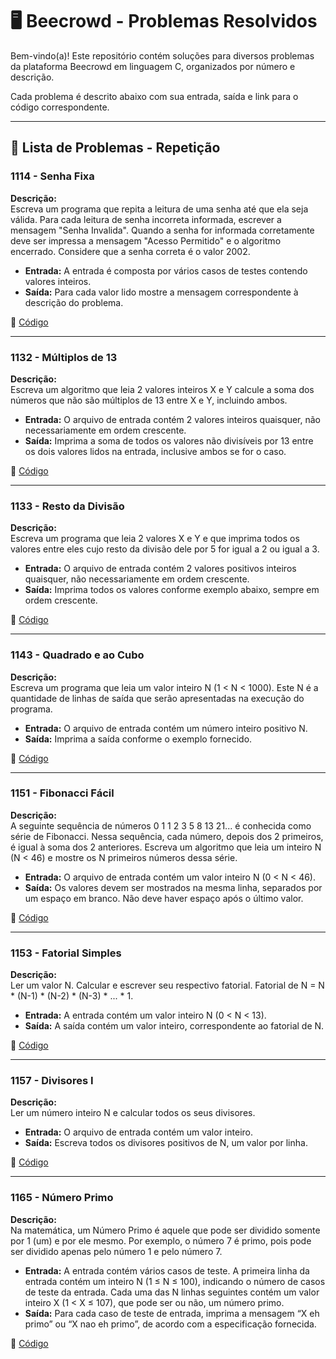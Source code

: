 # 🖥️ Beecrowd - Problemas Resolvidos  

Bem-vindo(a)! Este repositório contém soluções para diversos problemas da plataforma Beecrowd em linguagem C, organizados por número e descrição.  

Cada problema é descrito abaixo com sua entrada, saída e link para o código correspondente.  

---

## 📄 Lista de Problemas - Repetição

### 1114 - Senha Fixa  
**Descrição:**  
Escreva um programa que repita a leitura de uma senha até que ela seja válida. Para cada leitura de senha incorreta informada, escrever a mensagem "Senha Invalida". Quando a senha for informada corretamente deve ser impressa a mensagem "Acesso Permitido" e o algoritmo encerrado. Considere que a senha correta é o valor 2002.

- **Entrada:** A entrada é composta por vários casos de testes contendo valores inteiros. 
- **Saída:** Para cada valor lido mostre a mensagem correspondente à descrição do problema.

🔗 [Código](https://github.com/Miguel-Russo/Faculdade/blob/main/1%C2%B0%20Semestre%20-%202024_1/Algoritmos%20e%20Estruturas%20de%20Dados%20I/Repeti%C3%A7%C3%A3o/1114%20-%20Senha%20Fixa.c)

---

### 1132 - Múltiplos de 13
**Descrição:**  
Escreva um algoritmo que leia 2 valores inteiros X e Y calcule a soma dos números que não são múltiplos de 13 entre X e Y, incluindo ambos.

- **Entrada:** O arquivo de entrada contém 2 valores inteiros quaisquer, não necessariamente em ordem crescente.  
- **Saída:** Imprima a soma de todos os valores não divisíveis por 13 entre os dois valores lidos na entrada, inclusive ambos se for o caso. 

🔗 [Código](https://github.com/Miguel-Russo/Faculdade/blob/main/1%C2%B0%20Semestre%20-%202024_1/Algoritmos%20e%20Estruturas%20de%20Dados%20I/Repeti%C3%A7%C3%A3o/1132%20-%20M%C3%BAltiplos%20de%2013.c)  

---

### 1133 - Resto da Divisão
**Descrição:**  
Escreva um programa que leia 2 valores X e Y e que imprima todos os valores entre eles cujo resto da divisão dele por 5 for igual a 2 ou igual a 3.

- **Entrada:** O arquivo de entrada contém 2 valores positivos inteiros quaisquer, não necessariamente em ordem crescente.  
- **Saída:** Imprima todos os valores conforme exemplo abaixo, sempre em ordem crescente. 

🔗 [Código](https://github.com/Miguel-Russo/Faculdade/blob/main/1%C2%B0%20Semestre%20-%202024_1/Algoritmos%20e%20Estruturas%20de%20Dados%20I/Repeti%C3%A7%C3%A3o/1133%20-%20Resto%20da%20Divis%C3%A3o.c)

---

### 1143 - Quadrado e ao Cubo  
**Descrição:**  
Escreva um programa que leia um valor inteiro N (1 < N < 1000). Este N é a quantidade de linhas de saída que serão apresentadas na execução do programa.

- **Entrada:** O arquivo de entrada contém um número inteiro positivo N.  
- **Saída:** Imprima a saída conforme o exemplo fornecido.

🔗 [Código](https://github.com/Miguel-Russo/Faculdade/blob/main/1%C2%B0%20Semestre%20-%202024_1/Algoritmos%20e%20Estruturas%20de%20Dados%20I/Repeti%C3%A7%C3%A3o/1143%20-%20Quadrado%20e%20ao%20Cubo.c) 

---

### 1151 - Fibonacci Fácil 
**Descrição:**  
A seguinte sequência de números 0 1 1 2 3 5 8 13 21... é conhecida como série de Fibonacci. Nessa sequência, cada número, depois dos 2 primeiros, é igual à soma dos 2 anteriores. Escreva um algoritmo que leia um inteiro N (N < 46) e mostre os N primeiros números dessa série.

- **Entrada:** O arquivo de entrada contém um valor inteiro N (0 < N < 46).
- **Saída:** Os valores devem ser mostrados na mesma linha, separados por um espaço em branco. Não deve haver espaço após o último valor. 

🔗 [Código](https://github.com/Miguel-Russo/Faculdade/blob/main/1%C2%B0%20Semestre%20-%202024_1/Algoritmos%20e%20Estruturas%20de%20Dados%20I/Repeti%C3%A7%C3%A3o/1151%20-%20Fibonacci%20F%C3%A1cil.c)  

---

### 1153 - Fatorial Simples  
**Descrição:**  
Ler um valor N. Calcular e escrever seu respectivo fatorial. Fatorial de N = N * (N-1) * (N-2) * (N-3) * ... * 1.

- **Entrada:** A entrada contém um valor inteiro N (0 < N < 13).  
- **Saída:** A saída contém um valor inteiro, correspondente ao fatorial de N.

🔗 [Código](https://github.com/Miguel-Russo/Faculdade/blob/main/1%C2%B0%20Semestre%20-%202024_1/Algoritmos%20e%20Estruturas%20de%20Dados%20I/Repeti%C3%A7%C3%A3o/1153%20-%20Fatorial%20Simples.c)

---

### 1157 - Divisores I
**Descrição:**  
Ler um número inteiro N e calcular todos os seus divisores.

- **Entrada:** O arquivo de entrada contém um valor inteiro. 
- **Saída:** Escreva todos os divisores positivos de N, um valor por linha. 

🔗 [Código](https://github.com/Miguel-Russo/Faculdade/blob/main/1%C2%B0%20Semestre%20-%202024_1/Algoritmos%20e%20Estruturas%20de%20Dados%20I/Repeti%C3%A7%C3%A3o/1157%20-%20Divisores%20I.c)  

---

### 1165 - Número Primo 
**Descrição:**  
Na matemática, um Número Primo é aquele que pode ser dividido somente por 1 (um) e por ele mesmo. Por exemplo, o número 7 é primo, pois pode ser dividido apenas pelo número 1 e pelo número 7.

- **Entrada:** A entrada contém vários casos de teste. A primeira linha da entrada contém um inteiro N (1 ≤ N ≤ 100), indicando o número de casos de teste da entrada. Cada uma das N linhas seguintes contém um valor inteiro X (1 < X ≤ 107), que pode ser ou não, um número primo.
- **Saída:** Para cada caso de teste de entrada, imprima a mensagem “X eh primo” ou “X nao eh primo”, de acordo com a especificação fornecida.

🔗 [Código](https://github.com/Miguel-Russo/Faculdade/blob/main/1%C2%B0%20Semestre%20-%202024_1/Algoritmos%20e%20Estruturas%20de%20Dados%20I/Repeti%C3%A7%C3%A3o/1165%20-%20N%C3%BAmero%20Primo.c) 
